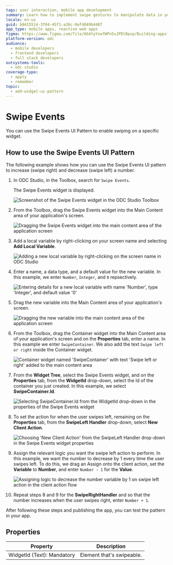 ```yaml
---
tags: user interaction, mobile app development
summary: Learn how to implement swipe gestures to manipulate data in your app using the Swipe Events UI pattern in OutSystems Developer Cloud (ODC).
locale: en-us
guid: b8415514-3f04-45f1-a26c-0ef4049b4487
app_type: mobile apps, reactive web apps
figma: https://www.figma.com/file/6G4tyYswfWPn5uJPDlBpvp/Building-apps?type=design&node-id=3208%3A21622&t=ZwHw8hXeFhwYsO5V-1
platform-version: odc
audience:
  - mobile developers
  - frontend developers
  - full stack developers
outsystems-tools:
  - odc studio
coverage-type:
  - apply
  - remember
topic:
  - add-widget-ui-pattern
---
```


# Swipe Events

You can use the Swipe Events UI Pattern to enable swiping on a specific widget.

## How to use the Swipe Events UI Pattern

The following example shows how you can use the Swipe Events UI pattern to increase (swipe right) and decrease (swipe left) a number.

1. In ODC Studio, in the Toolbox, search for  `Swipe Events`.

    The Swipe Events widget is displayed.

    ![Screenshot of the Swipe Events widget in the ODC Studio Toolbox](images/swipeevents-1-ss.png "Swipe Events Widget in ODC Studio Toolbox")

1. From the Toolbox, drag the Swipe Events widget into the Main Content area of your application's screen.

    ![Dragging the Swipe Events widget into the main content area of the application screen](images/swipeevents-2-ss.png "Dragging Swipe Events Widget into Main Content Area")

1. Add a local variable by right-clicking on your screen name and selecting **Add Local Variable**.

    ![Adding a new local variable by right-clicking on the screen name in ODC Studio](images/swipeevents-3-ss.png "Adding a Local Variable in ODC Studio")

1. Enter a name, a data type, and a default value for the new variable. In this example, we enter `Number`, `Integer`, and `0` repsectively.

    ![Entering details for a new local variable with name 'Number', type 'Integer', and default value '0'](images/swipeevents-4-ss.png "New Local Variable Details")

1. Drag the new variable into the Main Content area of your application's screen.

    ![Dragging the new variable into the main content area of the application screen](images/swipeevents-5-ss.png "Placing New Variable on Application Screen")

1. From the Toolbox, drag the Container widget into the Main Content area of your application's screen and on the **Properties** tab, enter a name. In this example we enter `SwipeContainer`. We also add the text `Swipe left or right` inside the Container widget.

    ![Container widget named 'SwipeContainer' with text 'Swipe left or right' added to the main content area](images/swipeevents-6-ss.png "Adding Container Widget with Swipe Instructions")

1. From the **Widget Tree**, select the Swipe Events widget, and on the **Properties** tab, from the **WidgetId** drop-down, select the Id of the container you just created. In this example, we select **SwipeContainer.Id**.

    ![Selecting SwipeContainer.Id from the WidgetId drop-down in the properties of the Swipe Events widget](images/swipeevents-7-ss.png "Linking Swipe Events Widget to Container")

1. To set the action for when the user swipes left, remaining on the **Properties** tab, from the **SwipeLeft Handler** drop-down, select **New Client Action**.

    ![Choosing 'New Client Action' from the SwipeLeft Handler drop-down in the Swipe Events widget properties](images/swipeevents-8-ss.png "Setting Swipe Left Action in Properties")

1. Assign the relevant logic you want the swipe left action to perform. In this example, we want the number to decrease by 1 every time the user swipes left. To do this, we drag an Assign onto the client action, set the **Variable** to **Number**, and enter ``Number - 1`` for the **Value**.

    ![Assigning logic to decrease the number variable by 1 on swipe left action in the client action flow](images/swipeevents-9-ss.png "Configuring Swipe Left Logic")

1. Repeat steps 8 and 9 for the **SwipeRightHandler** and so that the number increases when the user swipes right, enter `Number + 1`.

After following these steps and publishing the app, you can test the pattern in your app.

## Properties

**Property** |  **Description** |
|---|---| 
| WidgetId (Text): Mandatory |  Element that's swipeable.  |

